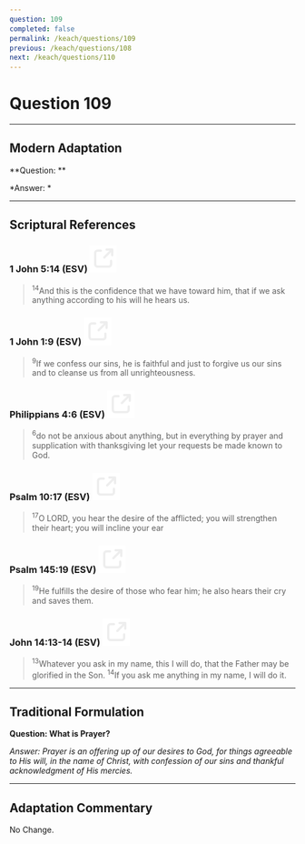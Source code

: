 ```yaml
---
question: 109
completed: false
permalink: /keach/questions/109
previous: /keach/questions/108
next: /keach/questions/110
---
```

# Question 109

---
## Modern Adaptation
**Question: **

*Answer: *

---
## Scriptural References
### 1 John 5:14 (ESV) <a href="https://biblegateway.com/passage/?search=1+John+5%3A14&version=ESV"><img src="/assets/svg/link.svg"/></a>
> <sup>14</sup>And this is the confidence that we have toward him, that if we ask anything according to his will he hears us.

### 1 John 1:9 (ESV) <a href="https://biblegateway.com/passage/?search=1+John+1%3A9&version=ESV"><img src="/assets/svg/link.svg"/></a>
> <sup>9</sup>If we confess our sins, he is faithful and just to forgive us our sins and to cleanse us from all unrighteousness.

### Philippians 4:6 (ESV) <a href="https://biblegateway.com/passage/?search=Philippians+4%3A6&version=ESV"><img src="/assets/svg/link.svg"/></a>
> <sup>6</sup>do not be anxious about anything, but in everything by prayer and supplication with thanksgiving let your requests be made known to God.

### Psalm 10:17 (ESV) <a href="https://biblegateway.com/passage/?search=Psalm+10%3A17&version=ESV"><img src="/assets/svg/link.svg"/></a>
> <sup>17</sup>O LORD, you hear the desire of the afflicted; you will strengthen their heart; you will incline your ear

### Psalm 145:19 (ESV) <a href="https://biblegateway.com/passage/?search=Psalm+145%3A19&version=ESV"><img src="/assets/svg/link.svg"/></a>
> <sup>19</sup>He fulfills the desire of those who fear him; he also hears their cry and saves them.

### John 14:13-14 (ESV) <a href="https://biblegateway.com/passage/?search=John+14%3A13-14&version=ESV"><img src="/assets/svg/link.svg"/></a>
> <sup>13</sup>Whatever you ask in my name, this I will do, that the Father may be glorified in the Son.
> <sup>14</sup>If you ask me anything in my name, I will do it.


---
## Traditional Formulation
**Question: What is Prayer?**

*Answer: Prayer is an offering up of our desires to God, for things agreeable to His will, in the name of Christ, with confession of our sins and thankful acknowledgment of His mercies.*

---
## Adaptation Commentary
No Change.